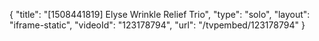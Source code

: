 {
    "title": "[1508441819] Elyse Wrinkle Relief Trio",
    "type": "solo",
    "layout": "iframe-static",
    "videoId": "123178794",
    "url": "\/tvpembed\/123178794"
}